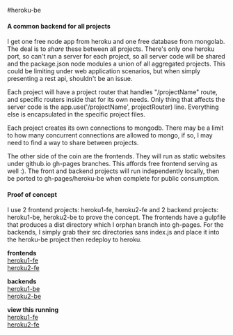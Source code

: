 #heroku-be
#### A common backend for all projects

I get one free node app from heroku and one free database from mongolab. The deal is to *share* these between all projects. There's only one heroku port, so can't run a server for each project, so all server code will be shared and the package.json node modules a union of all aggregated projects. This could be limiting under web application scenarios, but when simply presenting a rest api, shouldn't be an issue.

Each project will have a project router that handles "/projectName" route, and specific routers inside that for its own needs. Only thing that affects the server code is the app.use('/projectName', projectRouter) line. Everything else is encapsulated in the specific project files.

Each project creates its own connections to mongodb. There may be a limit to how many concurrent connections are allowed to mongo, if so, I may need to find a way to share between projects. 

The other side of the coin are the frontends. They will run as static websites under github.io gh-pages branches. This affords free frontend serving as well :). The front and backend projects will run independently locally, then be ported to gh-pages/heroku-be when complete for public consumption.

#### Proof of concept
I use 2 frontend projects: heroku1-fe, heroku2-fe
and 2 backend projects: heroku1-be, heroku2-be to prove the concept. The frontends have a gulpfile that produces a dist directory which I orphan branch into gh-pages. For the backends, I simply grab their src directories sans index.js and place it into the heroku-be project then redeploy to heroku.

**frontends**  
[heroku1-fe](https://github.com/dankahle/heroku1-fe)  
[heroku2-fe](https://github.com/dankahle/heroku2-fe)

**backends**  
[heroku1-be](https://github.com/dankahle/heroku1-be)  
[heroku2-be](https://github.com/dankahle/heroku2-be)

**view this running**  
[heroku1-fe](https://dankahle.github.io/heroku1-fe)  
[heroku2-fe](https://dankahle.github.io/heroku2-fe)




